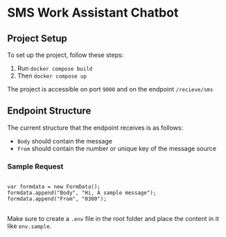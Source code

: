 # SMS Work Assistant Chatbot
## Project Setup

To set up the project, follow these steps:

<ol>
    <li>Run <code>docker compose build</code></li>
    <li>Then <code>docker compose up</code></li>
</ol>

<p>The project is accessible on port <code>9000</code> and on the endpoint <code>/recieve/sms</code></p>

<h2>Endpoint Structure</h2>
<p>The current structure that the endpoint receives is as follows:</p>

<ul>
    <li><code>Body</code> should contain the message</li>
    <li><code>From</code> should contain the number or unique key of the message source</li>
</ul>

<h3>Sample Request</h3>
<pre>
<code>
var formdata = new FormData();
formdata.append("Body", "Hi, A sample message");
formdata.append("From", "0300");
</code>
</pre>

<p>Make sure to create a <code>.env</code> file in the root folder and place the content in it like <code>env.sample</code>.</p>

